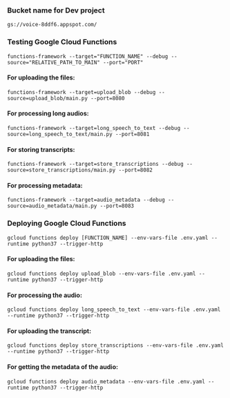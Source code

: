 ### Bucket name for Dev project
```
gs://voice-8ddf6.appspot.com/
```

### Testing Google Cloud Functions
```
functions-framework --target="FUNCTION_NAME" --debug --source="RELATIVE_PATH_TO_MAIN" --port="PORT"
```
#### For uploading the files:
```
functions-framework --target=upload_blob --debug --source=upload_blob/main.py --port=8080
```
#### For processing long audios:
```
functions-framework --target=long_speech_to_text --debug --source=long_speech_to_text/main.py --port=8081
```
#### For storing transcripts:
```
functions-framework --target=store_transcriptions --debug --source=store_transcriptions/main.py --port=8082
```
#### For processing metadata:
```
functions-framework --target=audio_metadata --debug --source=audio_metadata/main.py --port=8083
```

### Deploying Google Cloud Functions
```
gcloud functions deploy [FUNCTION_NAME] --env-vars-file .env.yaml --runtime python37 --trigger-http
```

#### For uploading the files:
```
gcloud functions deploy upload_blob --env-vars-file .env.yaml --runtime python37 --trigger-http
```
#### For processing the audio:
```
gcloud functions deploy long_speech_to_text --env-vars-file .env.yaml --runtime python37 --trigger-http
```
#### For uploading the transcript:
```
gcloud functions deploy store_transcriptions --env-vars-file .env.yaml --runtime python37 --trigger-http
```
#### For getting the metadata of the audio:
```
gcloud functions deploy audio_metadata --env-vars-file .env.yaml --runtime python37 --trigger-http
```